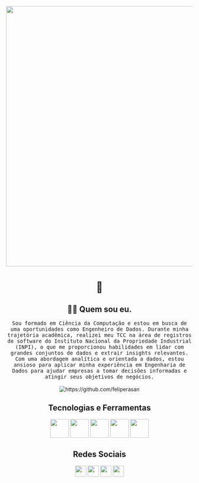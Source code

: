 <div align="center">
  <img width=700px src="https://user-images.githubusercontent.com/32422863/220451264-efeaf333-5b1c-4784-9c78-43ba694120c9.gif" />
</div>
<h1 align="center"> 👋 </h1>
<h2 align="center"> 👨‍💻 Quem sou eu.</h2>
<p align="center">
  <samp>Sou formado em Ciência da Computação e estou em busca de uma oportunidades como Engenheiro de Dados. Durante minha trajetória acadêmica, realizei meu TCC na área de registros de software do Instituto Nacional da Propriedade Industrial (INPI), o que me proporcionou habilidades em lidar com grandes conjuntos de dados e extrair insights relevantes. Com uma abordagem analítica e orientada a dados, estou ansioso para aplicar minha experiência em Engenharia de Dados para ajudar empresas a tomar decisões informadas e atingir seus objetivos de negócios.
  </samp>
  <br> <br>
  <img src="https://komarev.com/ghpvc/?username=ileriayo" alt="https://github.com/feliperasan" />
</p>

<h2 align="center">Tecnologias e Ferramentas</h2>
<i class="fa-solid fa-screwdriver-wrench"></i>
<div align="center">
  <img width=50px src="https://www.dsaict.nl/web/image/product.template/1906/image_1024?unique=262d889" />
  <img width=50px src="https://cdn-icons-png.flaticon.com/512/732/732220.png" />
  <img width=50px src="https://cdn.jsdelivr.net/gh/devicons/devicon/icons/python/python-original.svg" />
  <img width=50px src="https://cdn.jsdelivr.net/gh/devicons/devicon/icons/sqlite/sqlite-original.svg" />
  <img width=50px src="https://cdn.jsdelivr.net/gh/devicons/devicon/icons/jupyter/jupyter-original-wordmark.svg" />
</div>

<h2 align="center">Redes Sociais</h2>
<div align="center">
  <a href="https://www.facebook.com/rafaeltibarbosa/"><img width=30px src="https://cdn.jsdelivr.net/gh/devicons/devicon/icons/facebook/facebook-original.svg" /></a>
  <a href="https://twitter.com/rafaeltibarbosa"><img width=30px src="https://cdn.jsdelivr.net/gh/devicons/devicon/icons/twitter/twitter-original.svg" /></a>
  <a href="https://www.instagram.com/feliperasan/"><img width=30 src="https://upload.wikimedia.org/wikipedia/commons/thumb/a/a5/Instagram_icon.png/2048px-Instagram_icon.png"/></a>
  <a href="https://www.linkedin.com/in/rafaeltibarbosa/"><img width=30 src="https://cdn.jsdelivr.net/gh/devicons/devicon/icons/linkedin/linkedin-original.svg" /></a>
</div>
